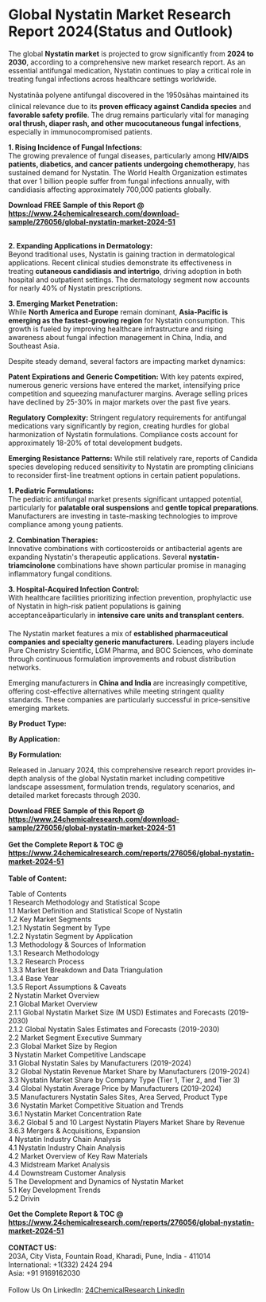 <h1>Global Nystatin Market Research Report 2024(Status and Outlook)</h1><p>The global <strong>Nystatin market</strong> is projected to grow significantly from <strong>2024 to 2030</strong>, according to a comprehensive new market research report. As an essential antifungal medication, Nystatin continues to play a critical role in treating fungal infections across healthcare settings worldwide.</p><p>Nystatinâa polyene antifungal discovered in the 1950sâhas maintained its clinical relevance due to its <strong>proven efficacy against Candida species</strong> and <strong>favorable safety profile</strong>. The drug remains particularly vital for managing <strong>oral thrush, diaper rash, and other mucocutaneous fungal infections</strong>, especially in immunocompromised patients.</p><p><strong>1. Rising Incidence of Fungal Infections:</strong><br>
The growing prevalence of fungal diseases, particularly among <strong>HIV/AIDS patients, diabetics, and cancer patients undergoing chemotherapy</strong>, has sustained demand for Nystatin. The World Health Organization estimates that over 1 billion people suffer from fungal infections annually, with candidiasis affecting approximately 700,000 patients globally.</p><div><b>Download FREE Sample of this Report @ 
            <a href="https://www.24chemicalresearch.com/download-sample/276056/global-nystatin-market-2024-51">
            https://www.24chemicalresearch.com/download-sample/276056/global-nystatin-market-2024-51</a></b></div><br><p><strong>2. Expanding Applications in Dermatology:</strong><br>
Beyond traditional uses, Nystatin is gaining traction in dermatological applications. Recent clinical studies demonstrate its effectiveness in treating <strong>cutaneous candidiasis and intertrigo</strong>, driving adoption in both hospital and outpatient settings. The dermatology segment now accounts for nearly 40% of Nystatin prescriptions.</p><p><strong>3. Emerging Market Penetration:</strong><br>
While <strong>North America and Europe</strong> remain dominant, <strong>Asia-Pacific is emerging as the fastest-growing region</strong> for Nystatin consumption. This growth is fueled by improving healthcare infrastructure and rising awareness about fungal infection management in China, India, and Southeast Asia.</p><p>Despite steady demand, several factors are impacting market dynamics:</p><p><strong>Patent Expirations and Generic Competition:</strong> With key patents expired, numerous generic versions have entered the market, intensifying price competition and squeezing manufacturer margins. Average selling prices have declined by 25-30% in major markets over the past five years.</p><p><strong>Regulatory Complexity:</strong> Stringent regulatory requirements for antifungal medications vary significantly by region, creating hurdles for global harmonization of Nystatin formulations. Compliance costs account for approximately 18-20% of total development budgets.</p><p><strong>Emerging Resistance Patterns:</strong> While still relatively rare, reports of Candida species developing reduced sensitivity to Nystatin are prompting clinicians to reconsider first-line treatment options in certain patient populations.</p><p><strong>1. Pediatric Formulations:</strong><br>
The pediatric antifungal market presents significant untapped potential, particularly for <strong>palatable oral suspensions</strong> and <strong>gentle topical preparations</strong>. Manufacturers are investing in taste-masking technologies to improve compliance among young patients.</p><p><strong>2. Combination Therapies:</strong><br>
Innovative combinations with corticosteroids or antibacterial agents are expanding Nystatin's therapeutic applications. Several <strong>nystatin-triamcinolone</strong> combinations have shown particular promise in managing inflammatory fungal conditions.</p><p><strong>3. Hospital-Acquired Infection Control:</strong><br>
With healthcare facilities prioritizing infection prevention, prophylactic use of Nystatin in high-risk patient populations is gaining acceptanceâparticularly in <strong>intensive care units and transplant centers</strong>.</p><p>The Nystatin market features a mix of <strong>established pharmaceutical companies and specialty generic manufacturers</strong>. Leading players include Pure Chemistry Scientific, LGM Pharma, and BOC Sciences, who dominate through continuous formulation improvements and robust distribution networks.</p><p>Emerging manufacturers in <strong>China and India</strong> are increasingly competitive, offering cost-effective alternatives while meeting stringent quality standards. These companies are particularly successful in price-sensitive emerging markets.</p><p><strong>By Product Type:</strong></p><p><strong>By Application:</strong></p><p><strong>By Formulation:</strong></p><p>Released in January 2024, this comprehensive research report provides in-depth analysis of the global Nystatin market including competitive landscape assessment, formulation trends, regulatory scenarios, and detailed market forecasts through 2030.</p><div><b>Download FREE Sample of this Report @ 
            <a href="https://www.24chemicalresearch.com/download-sample/276056/global-nystatin-market-2024-51">
            https://www.24chemicalresearch.com/download-sample/276056/global-nystatin-market-2024-51</a></b></div><br><div><b>Get the Complete Report & TOC @ 
            <a href="https://www.24chemicalresearch.com/reports/276056/global-nystatin-market-2024-51">
            https://www.24chemicalresearch.com/reports/276056/global-nystatin-market-2024-51</a></b></div><br>
            <b>Table of Content:</b><p>Table of Contents<br />
1 Research Methodology and Statistical Scope<br />
1.1 Market Definition and Statistical Scope of Nystatin<br />
1.2 Key Market Segments<br />
1.2.1 Nystatin Segment by Type<br />
1.2.2 Nystatin Segment by Application<br />
1.3 Methodology & Sources of Information<br />
1.3.1 Research Methodology<br />
1.3.2 Research Process<br />
1.3.3 Market Breakdown and Data Triangulation<br />
1.3.4 Base Year<br />
1.3.5 Report Assumptions & Caveats<br />
2 Nystatin Market Overview<br />
2.1 Global Market Overview<br />
2.1.1 Global Nystatin Market Size (M USD) Estimates and Forecasts (2019-2030)<br />
2.1.2 Global Nystatin Sales Estimates and Forecasts (2019-2030)<br />
2.2 Market Segment Executive Summary<br />
2.3 Global Market Size by Region<br />
3 Nystatin Market Competitive Landscape<br />
3.1 Global Nystatin Sales by Manufacturers (2019-2024)<br />
3.2 Global Nystatin Revenue Market Share by Manufacturers (2019-2024)<br />
3.3 Nystatin Market Share by Company Type (Tier 1, Tier 2, and Tier 3)<br />
3.4 Global Nystatin Average Price by Manufacturers (2019-2024)<br />
3.5 Manufacturers Nystatin Sales Sites, Area Served, Product Type<br />
3.6 Nystatin Market Competitive Situation and Trends<br />
3.6.1 Nystatin Market Concentration Rate<br />
3.6.2 Global 5 and 10 Largest Nystatin Players Market Share by Revenue<br />
3.6.3 Mergers & Acquisitions, Expansion<br />
4 Nystatin Industry Chain Analysis<br />
4.1 Nystatin Industry Chain Analysis<br />
4.2 Market Overview of Key Raw Materials<br />
4.3 Midstream Market Analysis<br />
4.4 Downstream Customer Analysis<br />
5 The Development and Dynamics of Nystatin Market <br />
5.1 Key Development Trends<br />
5.2 Drivin</p><div><b>Get the Complete Report & TOC @ 
            <a href="https://www.24chemicalresearch.com/reports/276056/global-nystatin-market-2024-51">
            https://www.24chemicalresearch.com/reports/276056/global-nystatin-market-2024-51</a></b></div><br><b>CONTACT US:</b><br>
            203A, City Vista, Fountain Road, Kharadi, Pune, India - 411014<br>
            International: +1(332) 2424 294<br>
            Asia: +91 9169162030 <br><br>
            Follow Us On LinkedIn: <a href="https://www.linkedin.com/company/24chemicalresearch/">24ChemicalResearch LinkedIn</a>